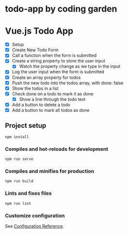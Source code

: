 # todo-app by coding garden

# Vue.js Todo App

- [x] Setup
- [x] Create New Todo Form
- [x] Call a function when the form is submitted
- [x] Create a string property to store the user input
  - [x] Watch the property change as we type in the input
- [x] Log the user input when the form is submitted
- [x] Create an array property for todos
- [x] Push the new todo into the todos array, with done: false
- [x] Show the todos in a list
- [x] Check done on a todo to mark it as done
  - [x] Show a line through the todo text
- [x] Add a button to delete a todo
- [x] Add a button to mark all todos as done

## Project setup

```
npm install
```

### Compiles and hot-reloads for development

```
npm run serve
```

### Compiles and minifies for production

```
npm run build
```

### Lints and fixes files

```
npm run lint
```

### Customize configuration

See [Configuration Reference](https://cli.vuejs.org/config/).

